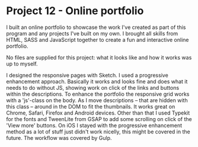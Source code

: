 # Project 12 - Online portfolio

I built an online portfolio to showcase the work I've created as part of this program and any projects I've built on my own. I brought all skills from HTML, SASS and JavaScript together to create a fun and interactive online portfolio.

No files are supplied for this project: what it looks like and how it works was up to myself. 

I designed the responsive pages with Sketch. I used a progressive enhancement approach. Basically it works and looks fine and does what it needs to do without JS, showing work on click of the links and buttons within the descriptions. To enhance the portfolio the responsive grid works with a 'js'-class on the body. As I move descriptions – that are hidden with this class – around in the DOM to fit the thumbnails. It works great on Chrome, Safari, Firefox and Android devices. Other than that I used Typekit for the fonts and TweenLite from GSAP to add some scrolling on click of the 'View more' buttons. On iOS I stayed with the progressive enhancement method as a lot of stuff just didn't work nicelly, this might be covered in the future. The workflow was covered by Gulp. 